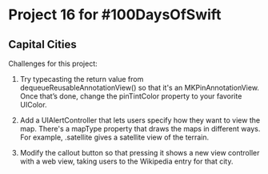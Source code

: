 # Project 16 for #100DaysOfSwift

## Capital Cities

Challenges for this project:

1. Try typecasting the return value from dequeueReusableAnnotationView() so that it's an MKPinAnnotationView. Once that’s done, change the pinTintColor property to your favorite UIColor.

2. Add a UIAlertController that lets users specify how they want to view the map. There's a mapType property that draws the maps in different ways. For example, .satellite gives a satellite view of the terrain.

3. Modify the callout button so that pressing it shows a new view controller with a web view, taking users to the Wikipedia entry for that city.
